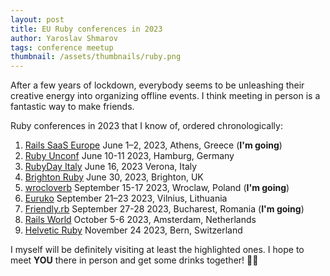 ```yaml
---
layout: post
title: EU Ruby conferences in 2023
author: Yaroslav Shmarov
tags: conference meetup
thumbnail: /assets/thumbnails/ruby.png
---
```


After a few years of lockdown, everybody seems to be unleashing their creative energy into organizing offline events. I think meeting in person is a fantastic way to make friends.

Ruby conferences in 2023 that I know of, ordered chronologically:

1. [Rails SaaS Europe](https://railssaas.com/)
June 1–2, 2023, Athens, Greece  (**I'm going**)
2. [Ruby Unconf](https://2023.rubyunconf.eu/)
June 10-11 2023, Hamburg, Germany
3. [RubyDay Italy](https://2023.rubyday.it/)
June 16, 2023 Verona, Italy
4. [Brighton Ruby](https://brightonruby.com)
June 30, 2023, Brighton, UK
5. [wrocloverb](https://wrocloverb.com/)
September 15-17 2023, Wroclaw, Poland (**I'm going**)
6. [Euruko](https://euruko.org)
September 21–23 2023, Vilnius, Lithuania
7. [Friendly.rb](https://friendlyrb.com/)
September 27-28 2023, Bucharest, Romania (**I'm going**)
8. [Rails World](https://rubyonrails.org/2023/4/6/rails-world-is-coming)
October 5-6 2023, Amsterdam, Netherlands
9. [Helvetic Ruby](https://helvetic-ruby.ch/)
November 24 2023, Bern, Switzerland

I myself will be definitely visiting at least the highlighted ones. I hope to meet **YOU** there in person and get some drinks together! 🥂🍻
